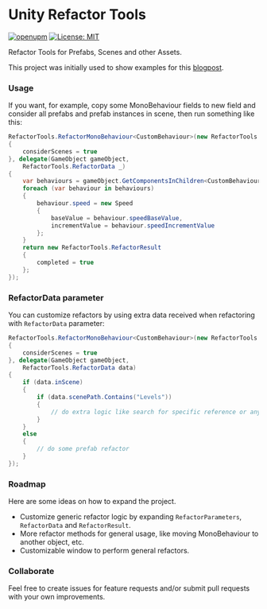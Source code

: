 # Unity Refactor Tools

[![openupm](https://img.shields.io/npm/v/com.gemserk.refactortools?label=openupm&registry_uri=https://package.openupm.com)](https://openupm.com/packages/com.gemserk.refactortools/) [![License: MIT](https://img.shields.io/badge/License-MIT-yellow.svg)](https://opensource.org/licenses/MIT)

Refactor Tools for Prefabs, Scenes and other Assets.

This project was initially used to show examples for this [blogpost](https://blog.gemserk.com/2022/04/24/refactoring-prefabs-and-unity-objects/).

### Usage

If you want, for example, copy some MonoBehaviour fields to new field and consider all prefabs and prefab instances in scene, then run something like this:

```csharp
RefactorTools.RefactorMonoBehaviour<CustomBehaviour>(new RefactorTools.RefactorParameters
{
    considerScenes = true
}, delegate(GameObject gameObject, 
    RefactorTools.RefactorData _)
{
    var behaviours = gameObject.GetComponentsInChildren<CustomBehaviour>();
    foreach (var behaviour in behaviours)
    {
        behaviour.speed = new Speed
        {
            baseValue = behaviour.speedBaseValue,
            incrementValue = behaviour.speedIncrementValue
        };
    }
    return new RefactorTools.RefactorResult
    {
        completed = true
    };
});
```

### RefactorData parameter

You can customize refactors by using extra data received when refactoring with `RefactorData` parameter:

```csharp
RefactorTools.RefactorMonoBehaviour<CustomBehaviour>(new RefactorTools.RefactorParameters
{
    considerScenes = true
}, delegate(GameObject gameObject, 
    RefactorTools.RefactorData data)
{
    if (data.inScene)
    {
        if (data.scenePath.Contains("Levels"))
        {
            // do extra logic like search for specific reference or anything else
        }
    }
    else
    {
        // do some prefab refactor   
    }
});
```

### Roadmap

Here are some ideas on how to expand the project.

* Customize generic refactor logic by expanding `RefactorParameters`, `RefactorData` and `RefactorResult`.
* More refactor methods for general usage, like moving MonoBehaviour to another object, etc. 
* Customizable window to perform general refactors.

### Collaborate

Feel free to create issues for feature requests and/or submit pull requests with your own improvements. 